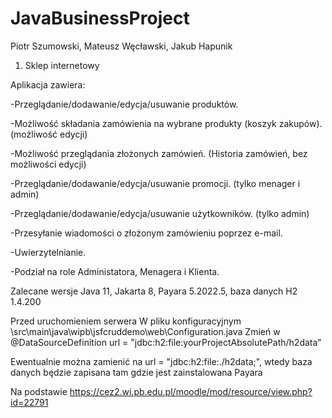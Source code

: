 # JavaBusinessProject
Piotr Szumowski, Mateusz Węcławski, Jakub Hapunik
1) Sklep internetowy
   
Aplikacja zawiera:

-Przeglądanie/dodawanie/edycja/usuwanie produktów.

-Możliwość składania zamówienia na wybrane produkty (koszyk zakupów). (możliwość edycji)

-Możliwość przeglądania złożonych zamówień. (Historia zamówień, bez możliwości edycji)

-Przeglądanie/dodawanie/edycja/usuwanie promocji. (tylko menager i admin)

-Przeglądanie/dodawanie/edycja/usuwanie użytkowników. (tylko admin)

-Przesyłanie wiadomości o złożonym zamówieniu poprzez e-mail.

-Uwierzytelnianie.

-Podział na role Administatora, Menagera i Klienta.


Zalecane wersje Java 11, Jakarta 8, Payara 5.2022.5, baza danych H2 1.4.200

Przed uruchomieniem serwera
W pliku konfiguracyjnym \src\main\java\wipb\jsfcruddemo\web\Configuration.java 
Zmień w @DataSourceDefinition
url = "jdbc:h2:file:yourProjectAbsolutePath/h2data"

Ewentualnie można zamienić na url = "jdbc:h2:file:./h2data;", wtedy baza danych będzie zapisana tam gdzie jest zainstalowana Payara

Na podstawie https://cez2.wi.pb.edu.pl/moodle/mod/resource/view.php?id=22791
